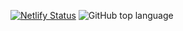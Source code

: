 [![Netlify Status](https://api.netlify.com/api/v1/badges/0a37aacc-5e70-4457-aa80-ac247572971a/deploy-status)](https://app.netlify.com/sites/cristin-io/deploys) 
![GitHub top language](https://img.shields.io/github/languages/top/cnocon/cristin-io?style=plastic)
